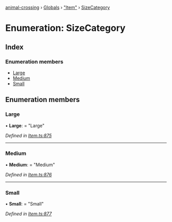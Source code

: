 [animal-crossing](../README.md) › [Globals](../globals.md) › ["Item"](../modules/_item_.md) › [SizeCategory](_item_.sizecategory.md)

# Enumeration: SizeCategory

## Index

### Enumeration members

* [Large](_item_.sizecategory.md#large)
* [Medium](_item_.sizecategory.md#medium)
* [Small](_item_.sizecategory.md#small)

## Enumeration members

###  Large

• **Large**: = "Large"

*Defined in [Item.ts:875](https://github.com/Norviah/animal-crossing/blob/2c80bbc/module/types/Item.ts#L875)*

___

###  Medium

• **Medium**: = "Medium"

*Defined in [Item.ts:876](https://github.com/Norviah/animal-crossing/blob/2c80bbc/module/types/Item.ts#L876)*

___

###  Small

• **Small**: = "Small"

*Defined in [Item.ts:877](https://github.com/Norviah/animal-crossing/blob/2c80bbc/module/types/Item.ts#L877)*

